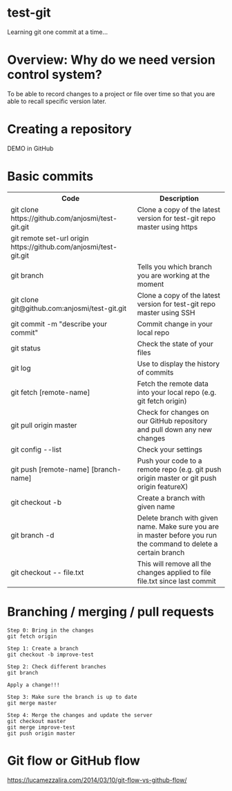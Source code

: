 # test-git

Learning git one commit at a time...

# Overview: Why do we need version control system? 
To be able to record changes to a project or file over time so that you are able to recall specific version later.

# Creating a repository
DEMO in GitHub

# Basic commits
<table class="tg">
  <tr>
    <th class="tg-yw4l"><b>Code</b></th>
    <th class="tg-yw4l"><b>Description</b></th>
  </tr>
  <tr>
    <td class="tg-yw4l">git clone https://github.com/anjosmi/test-git.git</td>
    <td class="tg-yw4l">Clone a copy of the latest version for test-git repo master using https</td>
  </tr>
  <tr>
    <td class="tg-yw4l">git remote set-url origin https://github.com/anjosmi/test-git.git</td>
    <td class="tg-yw4l"></td>
  </tr>
  <tr>
    <td class="tg-yw4l">git branch</td>
    <td class="tg-yw4l">Tells you which branch you are working at the moment</td>
  </tr>    
  <tr>
    <td class="tg-yw4l">git clone git@github.com:anjosmi/test-git.git</td>
    <td class="tg-yw4l">Clone a copy of the latest version for test-git repo master using SSH</td>
  </tr>
  <tr>
    <td class="tg-yw4l">git commit -m "describe your commit"</td>
    <td class="tg-yw4l">Commit change in your local repo</td>
  </tr>
  <tr>
    <td class="tg-yw4l">git status</td>
    <td class="tg-yw4l">Check the state of your files</td>
  </tr>
  <tr>
    <td class="tg-yw4l">git log</td>
    <td class="tg-yw4l">Use to display the history of commits</td>
  </tr>
  <tr>
    <td class="tg-yw4l">git fetch [remote-name]</td>
    <td class="tg-yw4l">Fetch the remote data into your local repo (e.g. git fetch origin)</td>
  </tr>  
  <tr>
    <td class="tg-yw4l">git pull origin master</td>
    <td class="tg-yw4l">Check for changes on our GitHub repository and pull down any new changes</td>
  </tr>  
  <tr>
    <td class="tg-yw4l">git config --list</td>
    <td class="tg-yw4l">Check your settings</td>
  </tr>  
  <tr>
    <td class="tg-yw4l">git push [remote-name] [branch-name]</td>
    <td class="tg-yw4l">Push your code to a remote repo (e.g. git push origin master or git push origin featureX)</td>
  </tr>  
  <tr>
    <td class="tg-yw4l">git checkout -b <branch name></td>
    <td class="tg-yw4l">Create a branch with given name</td>
  </tr> 
  <tr>
    <td class="tg-yw4l">git branch -d <branch name></td>
    <td class="tg-yw4l">Delete branch with given name. Make sure you are in master before you run the command to delete a certain branch</td>
  </tr>  
  <tr>
    <td class="tg-yw4l">git checkout -- file.txt</td>
    <td class="tg-yw4l">This will remove all the changes applied to file file.txt since last commit</td>
  </tr> 
</table>

# Branching / merging / pull requests

    Step 0: Bring in the changes
    git fetch origin
    
    Step 1: Create a branch
    git checkout -b improve-test
    
    Step 2: Check different branches
    git branch
    
    Apply a change!!! 

    Step 3: Make sure the branch is up to date
    git merge master

    Step 4: Merge the changes and update the server
    git checkout master
    git merge improve-test
    git push origin master
  

# Git flow or GitHub flow
https://lucamezzalira.com/2014/03/10/git-flow-vs-github-flow/


